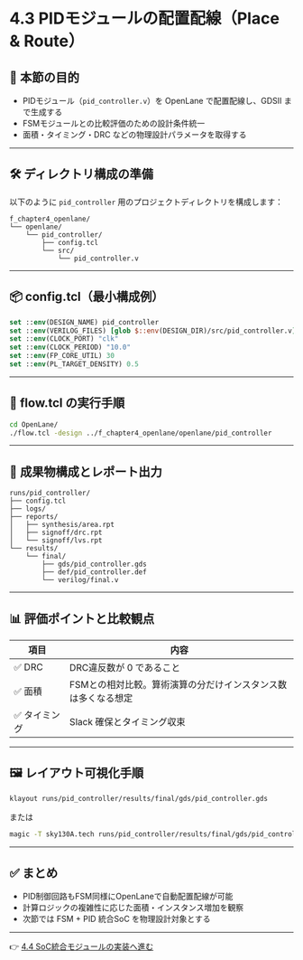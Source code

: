 # 4.3 PIDモジュールの配置配線（Place & Route）

## 🎯 本節の目的

- PIDモジュール（`pid_controller.v`）を OpenLane で配置配線し、GDSII まで生成する  
- FSMモジュールとの比較評価のための設計条件統一  
- 面積・タイミング・DRC などの物理設計パラメータを取得する

---

## 🛠️ ディレクトリ構成の準備

以下のように `pid_controller` 用のプロジェクトディレクトリを構成します：

```
f_chapter4_openlane/
└── openlane/
    └── pid_controller/
        ├── config.tcl
        └── src/
            └── pid_controller.v
```

---

## 📦 config.tcl（最小構成例）

```tcl
set ::env(DESIGN_NAME) pid_controller
set ::env(VERILOG_FILES) [glob $::env(DESIGN_DIR)/src/pid_controller.v]
set ::env(CLOCK_PORT) "clk"
set ::env(CLOCK_PERIOD) "10.0"
set ::env(FP_CORE_UTIL) 30
set ::env(PL_TARGET_DENSITY) 0.5
```

---

## 🚀 flow.tcl の実行手順

```bash
cd OpenLane/
./flow.tcl -design ../f_chapter4_openlane/openlane/pid_controller
```

---

## 📂 成果物構成とレポート出力

```
runs/pid_controller/
├── config.tcl
├── logs/
├── reports/
│   ├── synthesis/area.rpt
│   ├── signoff/drc.rpt
│   └── signoff/lvs.rpt
└── results/
    └── final/
        ├── gds/pid_controller.gds
        ├── def/pid_controller.def
        └── verilog/final.v
```

---

## 📊 評価ポイントと比較観点

| 項目        | 内容                                                         |
|-------------|--------------------------------------------------------------|
| ✅ DRC      | DRC違反数が 0 であること                                     |
| ✅ 面積     | FSMとの相対比較。算術演算の分だけインスタンス数は多くなる想定 |
| ✅ タイミング | Slack 確保とタイミング収束                                   |

---

## 🖼️ レイアウト可視化手順

```bash
klayout runs/pid_controller/results/final/gds/pid_controller.gds
```

または

```bash
magic -T sky130A.tech runs/pid_controller/results/final/gds/pid_controller.gds
```

---

## ✅ まとめ

- PID制御回路もFSM同様にOpenLaneで自動配置配線が可能  
- 計算ロジックの複雑性に応じた面積・インスタンス増加を観察  
- 次節では FSM + PID 統合SoC を物理設計対象とする

---

👉 [4.4 SoC統合モジュールの実装へ進む](4_4_soc_layout.md)
